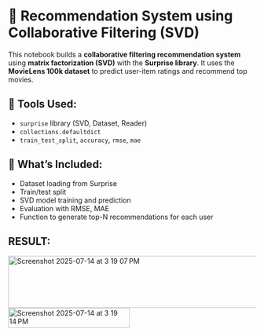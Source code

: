# 🎯 Recommendation System using Collaborative Filtering (SVD)

This notebook builds a **collaborative filtering recommendation system** using **matrix factorization (SVD)** with the **Surprise library**. It uses the **MovieLens 100k dataset** to predict user-item ratings and recommend top movies.

## 🧰 Tools Used:
- `surprise` library (SVD, Dataset, Reader)
- `collections.defaultdict`
- `train_test_split`, `accuracy`, `rmse`, `mae`

## 📌 What’s Included:
- Dataset loading from Surprise
- Train/test split
- SVD model training and prediction
- Evaluation with RMSE, MAE
- Function to generate top-N recommendations for each user

## RESULT:

<img width="1244" height="106" alt="Screenshot 2025-07-14 at 3 19 07 PM" src="https://github.com/user-attachments/assets/ac36ffaf-0879-4b58-989c-76e189a99bcf" />

<img width="247" height="41" alt="Screenshot 2025-07-14 at 3 19 14 PM" src="https://github.com/user-attachments/assets/0719dfa8-8078-4a51-aafb-3d21d101f625" />
